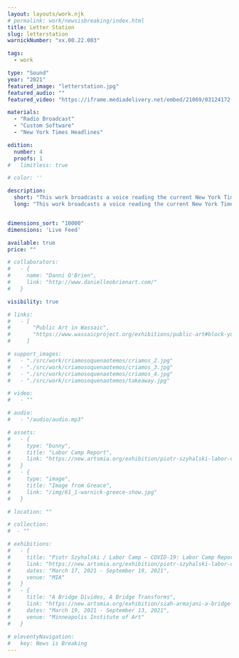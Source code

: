 ```yaml
---
layout: layouts/work.njk
# permalink: work/newsisbreaking/index.html
title: Letter Station
slug: letterstation
warnickNumber: "xx.00.22.003"

tags:
  - work

type: "Sound"
year: "2021"
featured_image: "letterstation.jpg"
featured_audio: ""
featured_video: "https://iframe.mediadelivery.net/embed/21069/03124172-414d-458c-ae2a-10660923326d"

materials: 
  - "Radio Broadcast"
  - "Custom Software"
  - "New York Times Headlines"

edition: 
  number: 4
  proofs: 1
#   limitless: true

# color: ''

description:
  short: "This work broadcasts a voice reading the current New York Times headlines in NATO code."
  long: "This work broadcasts a voice reading the current New York Times headlines in NATO code."


dimensions_sort: "10000"
dimensions: 'Live Feed'

available: true
price: ""

# collaborators:
#   - {
#     name: "Danni O'Brien",
#     link: "http://www.danielleobrienart.com/"
#   }

visibility: true

# links:
#   - [
#       "Public Art in Wassaic",
#       "https://www.wassaicproject.org/exhibitions/public-art#block-yui_3_17_2_1_1635259463800_75918",
#     ]

# support_images: 
#   - "./src/work/criamosoquenaotemos/criamos_2.jpg"
#   - "./src/work/criamosoquenaotemos/criamos_3.jpg"
#   - "./src/work/criamosoquenaotemos/criamos_4.jpg"
#   - "./src/work/criamosoquenaotemos/takeaway.jpg"

# video:
#   - ""

# audio:
#   - "/audio/audio.mp3"

# assets: 
#   - {
#     type: "bunny",
#     title: "Labor Camp Report",
#     link: "https://new.artsmia.org/exhibition/piotr-szyhalski-labor-camp-covid-19-labor-camp-report"
#   }
#   - {
#     type: "image",
#     title: "Image from Greace",
#     link: "/img/61_1-warnick-greece-show.jpg"
#   }

# location: ""

# collection:
#  - ""

# exhibitions:
#   - {
#     title: "Piotr Szyhalski / Labor Camp – COVID-19: Labor Camp Report",
#     link: "https://new.artsmia.org/exhibition/piotr-szyhalski-labor-camp-covid-19-labor-camp-report",
#     dates: "March 17, 2021 - September 19, 2021",
#     venue: "MIA"
#   }
#   - {
#     title: "A Bridge Divides, A Bridge Transforms",
#     link: "https://new.artsmia.org/exhibition/siah-armajani-a-bridge-divides-a-bridge-transforms",
#     dates: "March 19, 2021 - September 13, 2021",
#     venue: "Minneapolis Institute of Art"
#   }
  
# eleventyNavigation:
#   key: News is Breaking
---
```

